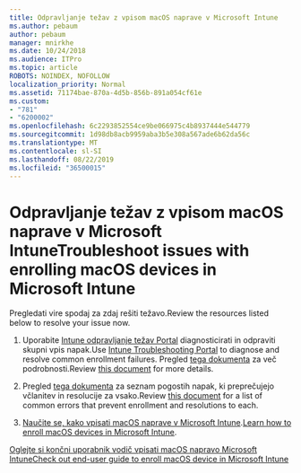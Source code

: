 ```yaml
---
title: Odpravljanje težav z vpisom macOS naprave v Microsoft Intune
ms.author: pebaum
author: pebaum
manager: mnirkhe
ms.date: 10/24/2018
ms.audience: ITPro
ms.topic: article
ROBOTS: NOINDEX, NOFOLLOW
localization_priority: Normal
ms.assetid: 71174bae-870a-4d5b-856b-891a054cf61e
ms.custom:
- "781"
- "6200002"
ms.openlocfilehash: 6c2293852554ce9be066975c4b8937444e544779
ms.sourcegitcommit: 1d98db8acb9959aba3b5e308a567ade6b62da56c
ms.translationtype: MT
ms.contentlocale: sl-SI
ms.lasthandoff: 08/22/2019
ms.locfileid: "36500015"
---
```

# <a name="troubleshoot-issues-with-enrolling-macos-devices-in-microsoft-intune"></a><span data-ttu-id="92fe9-102">Odpravljanje težav z vpisom macOS naprave v Microsoft Intune</span><span class="sxs-lookup"><span data-stu-id="92fe9-102">Troubleshoot issues with enrolling macOS devices in Microsoft Intune</span></span>

<span data-ttu-id="92fe9-103">Pregledati vire spodaj za zdaj rešiti težavo.</span><span class="sxs-lookup"><span data-stu-id="92fe9-103">Review the resources listed below to resolve your issue now.</span></span>
  
1. <span data-ttu-id="92fe9-104">Uporabite [Intune odpravljanje težav Portal](https://devicemanagement.microsoft.com/#blade/Microsoft_Intune_DeviceSettings/TroubleshootBlade) diagnosticirati in odpraviti skupni vpis napak.</span><span class="sxs-lookup"><span data-stu-id="92fe9-104">Use [Intune Troubleshooting Portal](https://devicemanagement.microsoft.com/#blade/Microsoft_Intune_DeviceSettings/TroubleshootBlade) to diagnose and resolve common enrollment failures.</span></span> <span data-ttu-id="92fe9-105">Pregled [tega dokumenta](https://docs.microsoft.com/intune/help-desk-operators) za več podrobnosti.</span><span class="sxs-lookup"><span data-stu-id="92fe9-105">Review [this document](https://docs.microsoft.com/intune/help-desk-operators) for more details.</span></span>

2. <span data-ttu-id="92fe9-106">Pregled [tega dokumenta](https://docs.microsoft.com/intune-classic/troubleshoot/troubleshoot-device-enrollment-in-intune) za seznam pogostih napak, ki preprečujejo včlanitev in resolucije za vsako.</span><span class="sxs-lookup"><span data-stu-id="92fe9-106">Review [this document](https://docs.microsoft.com/intune-classic/troubleshoot/troubleshoot-device-enrollment-in-intune) for a list of common errors that prevent enrollment and resolutions to each.</span></span>

3. <span data-ttu-id="92fe9-107">[Naučite se, kako vpisati macOS naprave v Microsoft Intune](https://docs.microsoft.com/intune/macos-enroll).</span><span class="sxs-lookup"><span data-stu-id="92fe9-107">[Learn how to enroll macOS devices in Microsoft Intune](https://docs.microsoft.com/intune/macos-enroll).</span></span>

[<span data-ttu-id="92fe9-108">Oglejte si končni uporabnik vodič vpisati macOS napravo Microsoft Intune</span><span class="sxs-lookup"><span data-stu-id="92fe9-108">Check out end-user guide to enroll macOS device in Microsoft Intune</span></span>](https://docs.microsoft.com/intune-user-help/enroll-your-device-in-intune-macos-cp)
  
